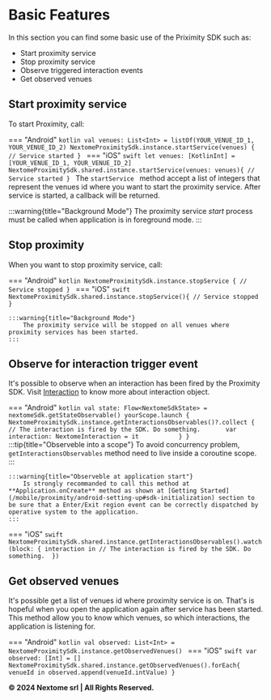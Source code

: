 # Basic Features

In this section you can find some basic use of the Priximity SDK such as:
- Start proximity service
- Stop proximity service
- Observe triggered interaction events
- Get observed venues

## Start proximity service
To start Proximity, call:

=== "Android"
    ```kotlin
    val venues: List<Int> = listOf(YOUR_VENUE_ID_1, YOUR_VENUE_ID_2)
    NextomeProximitySdk.instance.startService(venues) {
        // Service started
    }
    ```
=== "iOS"
    ```swift
    let venues: [KotlinInt] = [YOUR_VENUE_ID_1, YOUR_VENUE_ID_2] 
    NextomeProximitySdk.shared.instance.startService(venues: venues){
        // Service started
    }
    ```
The  ```startService ``` method accept a list of integers that represent the venues id where you want to start the proximity service. After service is started, a callback will be returned. 

:::warning{title="Background Mode"}
    The proximity service *start* process must be called when application is in foreground mode.
:::

## Stop proximity
When you want to stop proximity service, call:

=== "Android"
    ```kotlin
    NextomeProximitySdk.instance.stopService {
        // Service stopped
    }
    ```
=== "iOS"
    ```swift
    NextomeProximitySdk.shared.instance.stopService(){
        // Service stopped
    }
    ```

    :::warning{title="Background Mode"}
        The proximity service will be stopped on all venues where proximity services has been started.
    :::

## Observe for interaction trigger event
It's possible to observe when an interaction has been fired by the Proximity SDK.
Visit [Interaction](./interaction.md) to know more about interaction object.

=== "Android"
    ```kotlin
    val state: Flow<NextomeSdkState> = nextomeSdk.getStateObservable()
    yourScope.launch {
        NextomeProximitySdk.instance.getInteractionsObservables()?.collect {
            // The interaction is fired by the SDK. Do something.      
            var interaction: NextomeInteraction = it          
        }
    }
    ```
    :::tip{title="Observeble into a scope"}
        To avoid concurrency problem, ```getInteractionsObservables``` method need to live inside a coroutine scope.
    :::

    :::warning{title="Observeble at application start"}
        Is strongly recommanded to call this method at **Application.onCreate** method as shown at [Getting Started](/mobile/proximity/android-setting-up#sdk-initialization) section to be sure that a Enter/Exit region event can be correctly dispatched by operative system to the application.
    :::

=== "iOS"
    ```swift
    NextomeProximitySdk.shared.instance.getInteractionsObservables().watch(block: { interaction in
        // The interaction is fired by the SDK. Do something. 
    })
    ```

## Get observed venues
It's possible get a list of venues id where proximity service is on. That's is hopeful when you open the application again after service has been started. This method allow you to know which venues, so which interactions, the application is listening for.

=== "Android"
    ```kotlin
    val observed: List<Int> = NextomeProximitySdk.instance.getObservedVenues()
    ```
=== "iOS"
    ```swift
    var observed: [Int] = []
    NextomeProximitySdk.shared.instance.getObservedVenues().forEach{ venueId in
        observed.append(venueId.intValue)
    }
    ```


**© 2024 Nextome srl | All Rights Reserved.**

